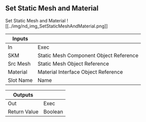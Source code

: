 ## Set Static Mesh and Material
Set Static Mesh and Material
![[../img/nd_img_SetStaticMeshAndMaterial.png]]

|Inputs||
|--|--|
| In | Exec |
| SKM | Static Mesh Component Object Reference |
| Src Mesh | Static Mesh Object Reference |
| Material | Material Interface Object Reference |
| Slot Name | Name |

|Outputs||
|--|--|
| Out | Exec |
| Return Value | Boolean |
